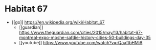 # Habitat 67

- [[go]] https://en.wikipedia.org/wiki/Habitat_67
  - [[guardian]] https://www.theguardian.com/cities/2015/may/13/habitat-67-montreal-expo-moshe-safdie-history-cities-50-buildings-day-35
  - [[youtube]] https://www.youtube.com/watch?v=rQaaftbHMi8

